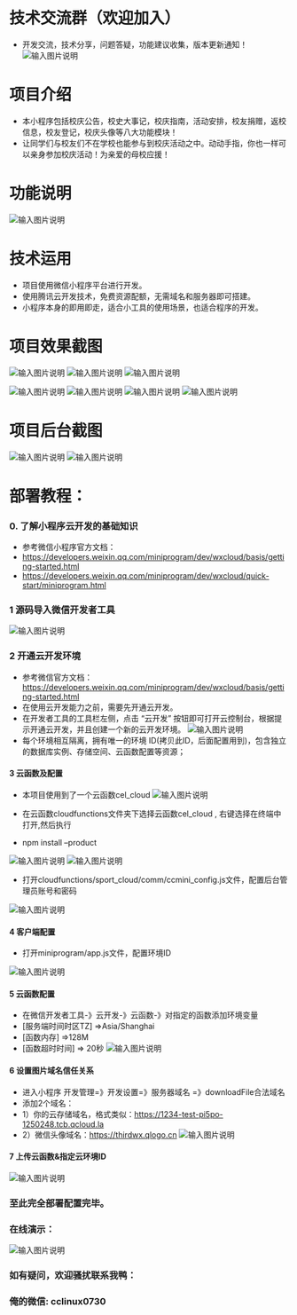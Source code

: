 # 技术交流群（欢迎加入）
- 开发交流，技术分享，问题答疑，功能建议收集，版本更新通知！
 ![输入图片说明](https://images.gitee.com/uploads/images/2021/1001/161620_2a852510_9240987.png "1.png")


# 项目介绍


- 本小程序包括校庆公告，校史大事记，校庆指南，活动安排，校友捐赠，返校信息，校友登记，校庆头像等八大功能模块！
- 让同学们与校友们不在学校也能参与到校庆活动之中。动动手指，你也一样可以亲身参加校庆活动！为亲爱的母校应援！ 

# 功能说明
 ![输入图片说明](https://images.gitee.com/uploads/images/2021/0813/125746_99c192dd_9240987.png "func导图1 (2).png")


# 技术运用

- 项目使用微信小程序平台进行开发。
- 使用腾讯云开发技术，免费资源配额，无需域名和服务器即可搭建。
- 小程序本身的即用即走，适合小工具的使用场景，也适合程序的开发。

# 项目效果截图
 ![输入图片说明](https://images.gitee.com/uploads/images/2021/0813/125815_8cbc1286_9240987.png "首页.png")
![输入图片说明](https://images.gitee.com/uploads/images/2021/0813/125833_1b84903b_9240987.png "校庆头像.png")
![输入图片说明](https://images.gitee.com/uploads/images/2021/0813/125841_f0985c39_9240987.png "个人中心.png")

![输入图片说明](https://images.gitee.com/uploads/images/2021/0813/125850_46bfa19c_9240987.png "校友名录.png")
![输入图片说明](https://images.gitee.com/uploads/images/2021/0813/125859_07e6d7a5_9240987.png "校庆活动.png")
![输入图片说明](https://images.gitee.com/uploads/images/2021/0813/125921_6d4b7229_9240987.png "校庆公告.png")
![输入图片说明](https://images.gitee.com/uploads/images/2021/0813/125932_338e6096_9240987.png "校友登记.png")

# 项目后台截图
 ![输入图片说明](https://images.gitee.com/uploads/images/2021/0813/125953_27db85a2_9240987.png "后台首页.png")
![输入图片说明](https://images.gitee.com/uploads/images/2021/0813/130007_7b599b2b_9240987.png "后台用户管理.png")
 

# 部署教程：
### 0. 了解小程序云开发的基础知识
-  参考微信小程序官方文档：
- https://developers.weixin.qq.com/miniprogram/dev/wxcloud/basis/getting-started.html
- https://developers.weixin.qq.com/miniprogram/dev/wxcloud/quick-start/miniprogram.html


### 1 源码导入微信开发者工具
 ![输入图片说明](https://images.gitee.com/uploads/images/2021/0813/130015_656fb0c4_9240987.png "导入.png")
  

 

### 2 开通云开发环境
 -  参考微信官方文档：https://developers.weixin.qq.com/miniprogram/dev/wxcloud/basis/getting-started.html
- 在使用云开发能力之前，需要先开通云开发。 
- 在开发者工具的工具栏左侧，点击 “云开发” 按钮即可打开云控制台，根据提示开通云开发，并且创建一个新的云开发环境。
![输入图片说明](https://images.gitee.com/uploads/images/2021/0811/232537_8a27b61c_9240987.png "云开发开通环境.png")
- 每个环境相互隔离，拥有唯一的环境 ID(拷贝此ID，后面配置用到)，包含独立的数据库实例、存储空间、云函数配置等资源；
 

#### 3 云函数及配置
- 本项目使用到了一个云函数cel_cloud
 ![输入图片说明](https://images.gitee.com/uploads/images/2021/0813/130041_829c6420_9240987.png "云函数内终端打开0.png")


- 在云函数cloudfunctions文件夹下选择云函数cel_cloud , 右键选择在终端中打开,然后执行 
- npm install –product

 ![输入图片说明](https://images.gitee.com/uploads/images/2021/0813/130106_f20019b0_9240987.png "云函数内终端打开.png")
![输入图片说明](https://images.gitee.com/uploads/images/2021/0813/130116_b153ecbc_9240987.png "安装云函数包.png")


 

- 打开cloudfunctions/sport_cloud/comm/ccmini_config.js文件，配置后台管理员账号和密码

 ![输入图片说明](https://images.gitee.com/uploads/images/2021/0911/150146_a9af88e5_9240987.png "设置管理员账号.png")


 


#### 4  客户端配置
- 打开miniprogram/app.js文件，配置环境ID

 ![输入图片说明](https://images.gitee.com/uploads/images/2021/0811/232832_6053aae0_9240987.png "客户端配置.png")


#### 5  云函数配置
- 在微信开发者工具-》云开发-》云函数-》对指定的函数添加环境变量 
- [服务端时间时区TZ] =>Asia/Shanghai
- [函数内存] =>128M   
- [函数超时时间] => 20秒
 ![输入图片说明](https://images.gitee.com/uploads/images/2021/0813/130402_055813b9_9240987.png "函数配置.png")

 

#### 6  设置图片域名信任关系
- 进入小程序 开发管理=》开发设置=》服务器域名 =》downloadFile合法域名	
- 添加2个域名：
- 1）你的云存储域名，格式类似：https://1234-test-pi5po-1250248.tcb.qcloud.la
- 2）微信头像域名：https://thirdwx.qlogo.cn 
![输入图片说明](https://images.gitee.com/uploads/images/2021/0811/233716_fccfac0e_9240987.png "业务域名.png")

#### 7  上传云函数&指定云环境ID
 ![输入图片说明](https://images.gitee.com/uploads/images/2021/0813/130234_f65b4004_9240987.png "上传到云.png")

### 至此完全部署配置完毕。

### 在线演示：
 

 ![输入图片说明](https://images.gitee.com/uploads/images/2021/0811/233918_96b29222_9240987.jpeg "Free版-QR.jpg")


### 如有疑问，欢迎骚扰联系我鸭： 
### 俺的微信:  cclinux0730


